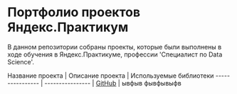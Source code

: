 # Портфолио проектов Яндекс.Практикум
В данном репозитории собраны проекты, которые были выполнены в ходе обучения в Яндекс.Практикуме, профессии 'Специалист по Data Science'.

Название проекта | Описание проекта | Используемые библиотеки
---------------- | ---------------- |
[GitHub](http://github.com) | ывфыв
фывфывыфв
		

